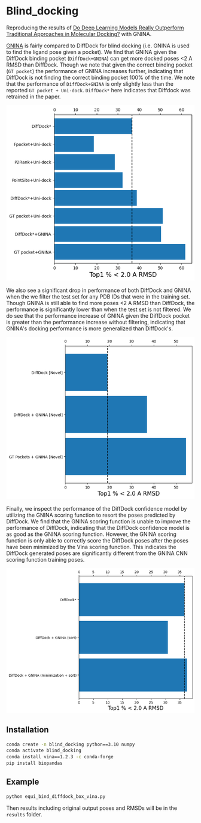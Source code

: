 # Blind_docking

Reproducing the results of [Do Deep Learning Models Really Outperform Traditional Approaches in Molecular Docking?](https://arxiv.org/abs/2302.07134) with GNINA.

[GNINA](https://github.com/gnina/gnina) is fairly compared to DiffDock for blind docking (i.e. GNINA is used to find the ligand pose given a pocket). We find that GNINA given the DiffDock binding pocket (`DiffDock+GNINA`) can get more docked poses <2 A RMSD than DiffDock. Though we note that given the correct binding pocket (`GT pocket`) the performance of GNINA increases further, indicating that DiffDock is not finding the correct binding pocket 100% of the time. We note that the performance of `DiffDock+GNINA` is only slightly less than the reported `GT pocket + Uni-dock`. `DiffDock*` here indicates that Diffdock was retrained in the paper.

![GNINA docking with defined pocket](pocket_comparisons.png)

We also see a significant drop in performance of both DiffDock and GNINA when the we filter the test set for any PDB IDs that were in the training set. Though GNINA is still able to find more poses <2 A RMSD than DiffDock, the performance is significantly lower than when the test set is not filtered. We do see that the performance increase of GNINA given the DiffDock pocket is greater than the performance increase without filtering, indicating that GNINA's docking performance is more generalized than DiffDock's.

![Docking on filtered test set](novel_comparisons.png)

Finally, we inspect the performance of the DiffDock confidence model by utilizing the GNINA scoring function to resort the poses predicted by DiffDock. We find that the GNINA scoring function is unable to improve the performance of DiffDock, indicating that the DiffDock confidence model is as good as the GNINA scoring function. However, the GNINA scoring function is only able to correctly score the DiffDock poses after the poses have been minimized by the Vina scoring function. This indicates the DiffDock generated poses are significantly different from the GNINA CNN scoring function training poses.

![Comparing GNINA and DiffDock scoring functions](confidence_compare.png)

## Installation

```bash
conda create -n blind_docking python==3.10 numpy 
conda activate blind_docking
conda install vina==1.2.3 -c conda-forge
pip install biopandas
```

## Example

```bash
python equi_bind_diffdock_box_vina.py
```
Then results including original output poses and RMSDs will be in the `results` folder.
